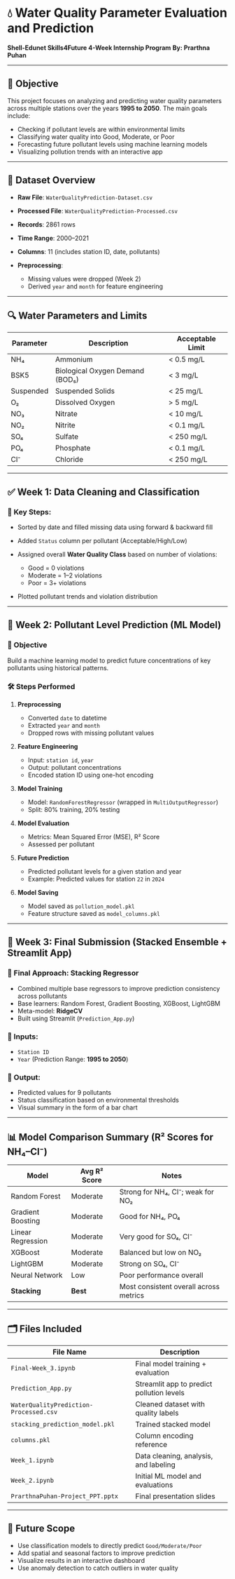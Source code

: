 # 💧 Water Quality Parameter Evaluation and Prediction

**Shell-Edunet Skills4Future 4-Week Internship Program**
**By: Prarthna Puhan**

---

## 📌 Objective

This project focuses on analyzing and predicting water quality parameters across multiple stations over the years **1995 to 2050**. The main goals include:

* Checking if pollutant levels are within environmental limits
* Classifying water quality into Good, Moderate, or Poor
* Forecasting future pollutant levels using machine learning models
* Visualizing pollution trends with an interactive app

---

## 📁 Dataset Overview

* **Raw File**: `WaterQualityPrediction-Dataset.csv`
* **Processed File**: `WaterQualityPrediction-Processed.csv`
* **Records**: 2861 rows
* **Time Range**: 2000–2021
* **Columns**: 11 (includes station ID, date, pollutants)
* **Preprocessing**:

  * Missing values were dropped (Week 2)
  * Derived `year` and `month` for feature engineering

---

## 🔍 Water Parameters and Limits

| Parameter | Description                     | Acceptable Limit |
| --------- | ------------------------------- | ---------------- |
| NH₄       | Ammonium                        | < 0.5 mg/L       |
| BSK5      | Biological Oxygen Demand (BOD₅) | < 3 mg/L         |
| Suspended | Suspended Solids                | < 25 mg/L        |
| O₂        | Dissolved Oxygen                | > 5 mg/L         |
| NO₃       | Nitrate                         | < 10 mg/L        |
| NO₂       | Nitrite                         | < 0.1 mg/L       |
| SO₄       | Sulfate                         | < 250 mg/L       |
| PO₄       | Phosphate                       | < 0.1 mg/L       |
| Cl⁻       | Chloride                        | < 250 mg/L       |

---

## ✅ Week 1: Data Cleaning and Classification

### 🔧 Key Steps:

* Sorted by date and filled missing data using forward & backward fill
* Added `Status` column per pollutant (Acceptable/High/Low)
* Assigned overall **Water Quality Class** based on number of violations:

  * Good = 0 violations
  * Moderate = 1–2 violations
  * Poor = 3+ violations
* Plotted pollutant trends and violation distribution

---

## 🤖 Week 2: Pollutant Level Prediction (ML Model)

### 📌 Objective

Build a machine learning model to predict future concentrations of key pollutants using historical patterns.

### 🛠 Steps Performed

1. **Preprocessing**

   * Converted `date` to datetime
   * Extracted `year` and `month`
   * Dropped rows with missing pollutant values

2. **Feature Engineering**

   * Input: `station id`, `year`
   * Output: pollutant concentrations
   * Encoded station ID using one-hot encoding

3. **Model Training**

   * Model: `RandomForestRegressor` (wrapped in `MultiOutputRegressor`)
   * Split: 80% training, 20% testing

4. **Model Evaluation**

   * Metrics: Mean Squared Error (MSE), R² Score
   * Assessed per pollutant

5. **Future Prediction**

   * Predicted pollutant levels for a given station and year
   * Example: Predicted values for station `22` in `2024`

6. **Model Saving**

   * Model saved as `pollution_model.pkl`
   * Feature structure saved as `model_columns.pkl`

---

## 💾 Week 3: Final Submission (Stacked Ensemble + Streamlit App)

### 🔀 Final Approach: **Stacking Regressor**

* Combined multiple base regressors to improve prediction consistency across pollutants
* Base learners: Random Forest, Gradient Boosting, XGBoost, LightGBM
* Meta-model: **RidgeCV**
* Built using Streamlit (`Prediction_App.py`)

### 🔗 Inputs:

* `Station ID`
* `Year` (Prediction Range: **1995 to 2050**)

### 🧪 Output:

* Predicted values for 9 pollutants
* Status classification based on environmental thresholds
* Visual summary in the form of a bar chart

---

## 📊 Model Comparison Summary (R² Scores for NH₄–Cl⁻)

| Model             | Avg R² Score | Notes                                  |
| ----------------- | ------------ | -------------------------------------- |
| Random Forest     | Moderate     | Strong for NH₄, Cl⁻; weak for NO₂      |
| Gradient Boosting | Moderate     | Good for NH₄, PO₄                      |
| Linear Regression | Moderate     | Very good for SO₄, Cl⁻                 |
| XGBoost           | Moderate     | Balanced but low on NO₂                |
| LightGBM          | Moderate     | Strong on SO₄, Cl⁻                     |
| Neural Network    | Low          | Poor performance overall               |
| **Stacking**      | **Best**     | Most consistent overall across metrics |

---

## 🗂️ Files Included

| File Name                              | Description                               |
| -------------------------------------- | ----------------------------------------- |
| `Final-Week_3.ipynb`                   | Final model training + evaluation         |
| `Prediction_App.py`                    | Streamlit app to predict pollution levels |
| `WaterQualityPrediction-Processed.csv` | Cleaned dataset with quality labels       |
| `stacking_prediction_model.pkl`        | Trained stacked model                     |
| `columns.pkl`                          | Column encoding reference                 |
| `Week_1.ipynb`                         | Data cleaning, analysis, and labeling     |
| `Week_2.ipynb`                         | Initial ML model and evaluations          |
| `PrarthnaPuhan-Project_PPT.pptx`       | Final presentation slides                 |

---

## 🔮 Future Scope

* Use classification models to directly predict `Good/Moderate/Poor`
* Add spatial and seasonal factors to improve prediction
* Visualize results in an interactive dashboard
* Use anomaly detection to catch outliers in water quality
